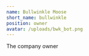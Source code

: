 ```yaml
---
name: Bullwinkle Moose
short_name: bullwinkle
position: owner
avatar: /uploads/bwk_bot.png
---
```

The company owner